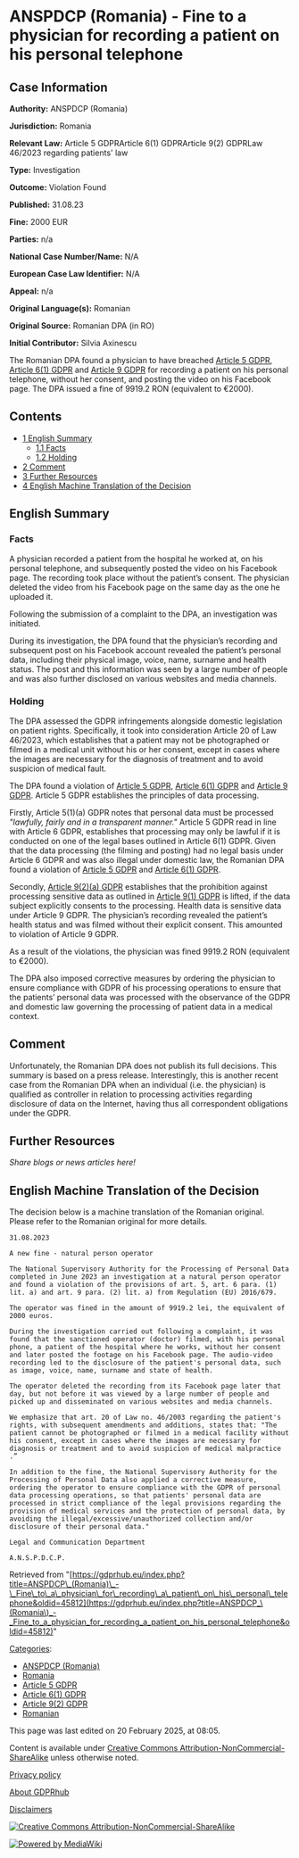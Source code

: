 # ANSPDCP (Romania) - Fine to a physician for recording a patient on his personal telephone

## Case Information

**Authority:** ANSPDCP (Romania)

**Jurisdiction:** Romania

**Relevant Law:** Article 5 GDPRArticle 6(1) GDPRArticle 9(2) GDPRLaw 46/2023 regarding patients' law

**Type:** Investigation

**Outcome:** Violation Found

**Published:** 31.08.23

**Fine:** 2000 EUR

**Parties:** n/a

**National Case Number/Name:** N/A

**European Case Law Identifier:** N/A

**Appeal:** n/a

**Original Language(s):** Romanian

**Original Source:** Romanian DPA (in RO)

**Initial Contributor:** Silvia Axinescu

The Romanian DPA found a physician to have breached [Article 5 GDPR](/index.php?title=Article_5_GDPR "Article 5 GDPR"), [Article 6(1) GDPR](/index.php?title=Article_6_GDPR "Article 6 GDPR") and [Article 9 GDPR](/index.php?title=Article_9_GDPR "Article 9 GDPR") for recording a patient on his personal telephone, without her consent, and posting the video on his Facebook page. The DPA issued a fine of 9919.2 RON (equivalent to €2000).

## Contents

*   [1 English Summary](#English_Summary)
    *   [1.1 Facts](#Facts)
    *   [1.2 Holding](#Holding)
*   [2 Comment](#Comment)
*   [3 Further Resources](#Further_Resources)
*   [4 English Machine Translation of the Decision](#English_Machine_Translation_of_the_Decision)

## English Summary

### Facts

A physician recorded a patient from the hospital he worked at, on his personal telephone, and subsequently posted the video on his Facebook page. The recording took place without the patient’s consent. The physician deleted the video from his Facebook page on the same day as the one he uploaded it.

Following the submission of a complaint to the DPA, an investigation was initiated.

During its investigation, the DPA found that the physician’s recording and subsequent post on his Facebook account revealed the patient’s personal data, including their physical image, voice, name, surname and health status. The post and this information was seen by a large number of people and was also further disclosed on various websites and media channels.

### Holding

The DPA assessed the GDPR infringements alongside domestic legislation on patient rights. Specifically, it took into consideration Article 20 of Law 46/2023, which establishes that a patient may not be photographed or filmed in a medical unit without his or her consent, except in cases where the images are necessary for the diagnosis of treatment and to avoid suspicion of medical fault.

The DPA found a violation of [Article 5 GDPR](/index.php?title=Article_5_GDPR "Article 5 GDPR"), [Article 6(1) GDPR](/index.php?title=Article_6_GDPR "Article 6 GDPR") and [Article 9 GDPR](/index.php?title=Article_9_GDPR "Article 9 GDPR"). Article 5 GDPR establishes the principles of data processing.

Firstly, Article 5(1)(a) GDPR notes that personal data must be processed _"lawfully, fairly and in a transparent manner."_ Article 5 GDPR read in line with Article 6 GDPR, establishes that processing may only be lawful if it is conducted on one of the legal bases outlined in Article 6(1) GDPR. Given that the data processing (the filming and posting) had no legal basis under Article 6 GDPR and was also illegal under domestic law, the Romanian DPA found a violation of [Article 5 GDPR](/index.php?title=Article_5_GDPR "Article 5 GDPR") and [Article 6(1) GDPR](/index.php?title=Article_6_GDPR "Article 6 GDPR").

Secondly, [Article 9(2)(a) GDPR](/index.php?title=Article_9_GDPR "Article 9 GDPR") establishes that the prohibition against processing sensitive data as outlined in [Article 9(1) GDPR](/index.php?title=Article_9_GDPR "Article 9 GDPR") is lifted, if the data subject explicitly consents to the processing. Health data is sensitive data under Article 9 GDPR. The physician’s recording revealed the patient’s health status and was filmed without their explicit consent. This amounted to violation of Article 9 GDPR.

As a result of the violations, the physician was fined 9919.2 RON (equivalent to €2000).

The DPA also imposed corrective measures by ordering the physician to ensure compliance with GDPR of his processing operations to ensure that the patients’ personal data was processed with the observance of the GDPR and domestic law governing the processing of patient data in a medical context.

## Comment

Unfortunately, the Romanian DPA does not publish its full decisions. This summary is based on a press release. Interestingly, this is another recent case from the Romanian DPA when an individual (i.e. the physician) is qualified as controller in relation to processing activities regarding disclosure of data on the Internet, having thus all correspondent obligations under the GDPR.

## Further Resources

_Share blogs or news articles here!_

## English Machine Translation of the Decision

The decision below is a machine translation of the Romanian original. Please refer to the Romanian original for more details.

```
31.08.2023

A new fine - natural person operator

The National Supervisory Authority for the Processing of Personal Data completed in June 2023 an investigation at a natural person operator and found a violation of the provisions of art. 5, art. 6 para. (1) lit. a) and art. 9 para. (2) lit. a) from Regulation (EU) 2016/679.

The operator was fined in the amount of 9919.2 lei, the equivalent of 2000 euros.

During the investigation carried out following a complaint, it was found that the sanctioned operator (doctor) filmed, with his personal phone, a patient of the hospital where he works, without her consent and later posted the footage on his Facebook page. The audio-video recording led to the disclosure of the patient's personal data, such as image, voice, name, surname and state of health.

The operator deleted the recording from its Facebook page later that day, but not before it was viewed by a large number of people and picked up and disseminated on various websites and media channels.

We emphasize that art. 20 of Law no. 46/2003 regarding the patient's rights, with subsequent amendments and additions, states that: "The patient cannot be photographed or filmed in a medical facility without his consent, except in cases where the images are necessary for diagnosis or treatment and to avoid suspicion of medical malpractice .”

In addition to the fine, the National Supervisory Authority for the Processing of Personal Data also applied a corrective measure, ordering the operator to ensure compliance with the GDPR of personal data processing operations, so that patients' personal data are processed in strict compliance of the legal provisions regarding the provision of medical services and the protection of personal data, by avoiding the illegal/excessive/unauthorized collection and/or disclosure of their personal data."

Legal and Communication Department

A.N.S.P.D.C.P.

```

Retrieved from "[https://gdprhub.eu/index.php?title=ANSPDCP\_(Romania)\_-\_Fine\_to\_a\_physician\_for\_recording\_a\_patient\_on\_his\_personal\_telephone&oldid=45812](https://gdprhub.eu/index.php?title=ANSPDCP_\(Romania\)_-_Fine_to_a_physician_for_recording_a_patient_on_his_personal_telephone&oldid=45812)"

[Categories](/index.php?title=Special:Categories "Special:Categories"):

*   [ANSPDCP (Romania)](/index.php?title=Category:ANSPDCP_\(Romania\) "Category:ANSPDCP (Romania)")
*   [Romania](/index.php?title=Category:Romania "Category:Romania")
*   [Article 5 GDPR](/index.php?title=Category:Article_5_GDPR "Category:Article 5 GDPR")
*   [Article 6(1) GDPR](/index.php?title=Category:Article_6\(1\)_GDPR "Category:Article 6(1) GDPR")
*   [Article 9(2) GDPR](/index.php?title=Category:Article_9\(2\)_GDPR "Category:Article 9(2) GDPR")
*   [Romanian](/index.php?title=Category:Romanian "Category:Romanian")

This page was last edited on 20 February 2025, at 08:05.

Content is available under [Creative Commons Attribution-NonCommercial-ShareAlike](https://creativecommons.org/licenses/by-nc-sa/4.0/) unless otherwise noted.

[Privacy policy](/index.php?title=GDPRhub:Privacy_policy)

[About GDPRhub](/index.php?title=GDPRhub:About)

[Disclaimers](/index.php?title=GDPRhub:General_disclaimer)

[![Creative Commons Attribution-NonCommercial-ShareAlike](/resources/assets/licenses/cc-by-nc-sa.png)](https://creativecommons.org/licenses/by-nc-sa/4.0/)

[![Powered by MediaWiki](/resources/assets/poweredby_mediawiki_88x31.png)](https://www.mediawiki.org/)